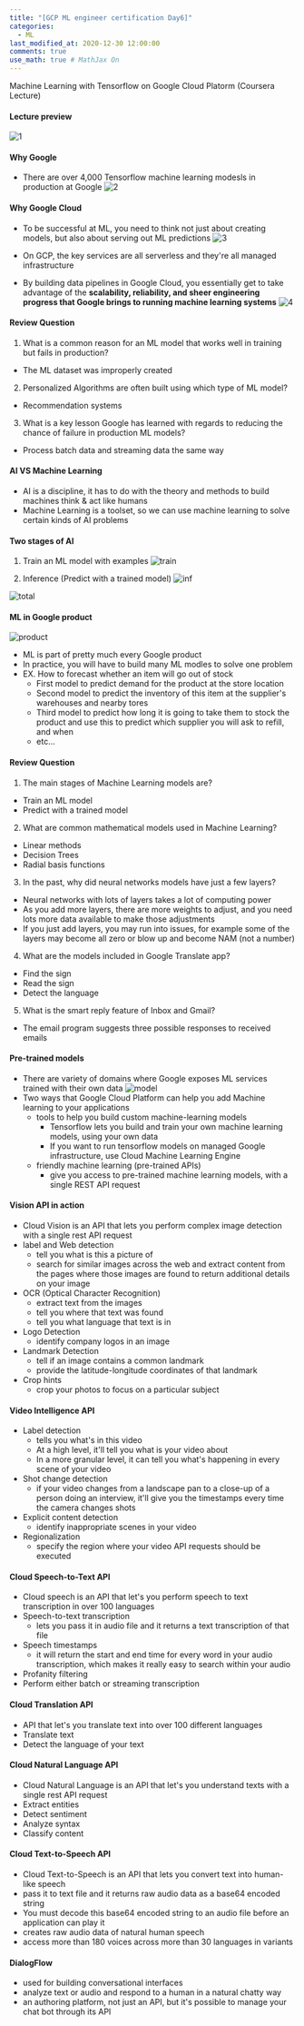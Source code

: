 ```yaml
---
title: "[GCP ML engineer certification Day6]"
categories: 
  - ML
last_modified_at: 2020-12-30 12:00:00
comments: true
use_math: true # MathJax On
---
```


Machine Learning with Tensorflow on Google Cloud Platorm (Coursera Lecture)

#### Lecture preview

![1](https://user-images.githubusercontent.com/62474292/103310759-affced00-4a5b-11eb-984e-972910a9d9a5.png)


#### Why Google
- There are over 4,000 Tensorflow machine learning modesls in production at Google
![2](https://user-images.githubusercontent.com/62474292/103310750-aa9fa280-4a5b-11eb-9ac1-cc0a1f52f78d.png)

#### Why Google Cloud
- To be successful at ML, you need to think not just about creating models, but also about serving out ML predictions
![3](https://user-images.githubusercontent.com/62474292/103310766-b4290a80-4a5b-11eb-9cb6-f895204ce7d0.png)

- On GCP, the key services are all serverless and they're all managed infrastructure
- By building data pipelines in Google Cloud, you essentially get to take advantage of the **scalability, reliability, and sheer engineering progress that Google brings to running machine learning systems**
![4](https://user-images.githubusercontent.com/62474292/103310763-b25f4700-4a5b-11eb-83e0-fde05e1a6d54.png)

#### Review Question
1. What is a common reason for an ML model that works well in training but fails in production?
- The ML dataset was improperly created
2. Personalized Algorithms are often built using which type of ML model?
- Recommendation systems
3. What is a key lesson Google has learned with regards to reducing the chance of failure in production ML models?
- Process batch data and streaming data the same way

#### AI VS Machine Learning
- AI is a discipline, it has to do with the theory and methods to build machines think & act like humans
- Machine Learning is a toolset, so we can use machine learning to solve certain kinds of AI problems

#### Two stages of AI
1. Train an ML model with examples
![train](https://user-images.githubusercontent.com/62474292/103311246-264e1f00-4a5d-11eb-8199-d0519c280b5c.png)

2. Inference (Predict with a trained model)
![inf](https://user-images.githubusercontent.com/62474292/103311241-251cf200-4a5d-11eb-81ac-f619c52dc309.png)

![total](https://user-images.githubusercontent.com/62474292/103311248-26e6b580-4a5d-11eb-919b-51fe3986b1d4.png)

#### ML in Google product
![product](https://user-images.githubusercontent.com/62474292/103314602-eb50e900-4a66-11eb-94de-ece0fc80feda.png)

- ML is part of pretty much every Google product
- In practice, you will have to build many ML modles to solve one problem
- EX. How to forecast whether an item will go out of stock
  - First model to predict demand for the product at the store location
  - Second model to predict the inventory of this item at the supplier's warehouses and nearby tores
  - Third model to predict how long it is going to take them to stock the product and use this to predict which supplier you will ask to refill, and when
  - etc...

#### Review Question
1. The main stages of Machine Learning models are?
- Train an ML model
- Predict with a trained model
2. What are common mathematical models used in Machine Learning?
- Linear methods
- Decision Trees
- Radial basis functions
3. In the past, why did neural networks models have just a few layers?
- Neural networks with lots of layers takes a lot of computing power
- As you add more layers, there are more weights to adjust, and you need lots more data available to make those adjustments
- If you just add layers, you may run into issues, for example some of the layers may become all zero or blow up and become NAM (not a number)
4. What are the models included in Google Translate app?
- Find the sign
- Read the sign
- Detect the language
5. What is the smart reply feature of Inbox and Gmail?
- The email program suggests three possible responses to received emails

#### Pre-trained models
- There are variety of domains where Google exposes ML services trained with their own data
![model](https://user-images.githubusercontent.com/62474292/103318194-fd378980-4a70-11eb-8810-3f13ffeb7ea3.JPG)
- Two ways that Google Cloud Platform can help you add Machine learning to your applications
  - tools to help you build custom machine-learning models
    - Tensorflow lets you build and train your own machine learning models, using your own data
    - If you want to run tensorflow models on managed Google infrastructure, use Cloud Machine Learning Engine 
  - friendly machine learning (pre-trained APIs)
    - give you access to pre-trained machine learning models, with a single REST API request

#### Vision API in action
- Cloud Vision is an API that lets you perform complex image detection with a single rest API request
- label and Web detection
  - tell you what is this a picture of
  - search for similar images across the web and extract content from the pages where those images are found to return additional details on your image
- OCR (Optical Character Recognition)
  - extract text from the images   
  - tell you where that text was found
  - tell you what language that text is in
- Logo Detection
  - identify company logos in an image
- Landmark Detection
  - tell if an image contains a common landmark
  - provide the latitude-longitude coordinates of that landmark
- Crop hints
  - crop your photos to focus on a particular subject
#### Video Intelligence API
- Label detection
  - tells you what's in this video
  - At a high level, it'll tell you what is your video about
  - In a more granular level, it can tell you what's happening in every scene of your video
- Shot change detection
  - if your video changes from a landscape pan to a close-up of a person doing an interview, it'll give you the timestamps every time the camera changes shots
- Explicit content detection
  - identify inappropriate scenes in your video
- Regionalization
  - specify the region where your video API requests should be executed
  
#### Cloud Speech-to-Text API
- Cloud speech is an API that let's you perform speech to text transcription in over 100 languages
- Speech-to-text transcription
  - lets you pass it in audio file and it returns a text transcription of that file
- Speech timestamps
  - it will return the start and end time for every word in your audio transcription, which makes it really easy to search within your audio
- Profanity filtering
- Perform either batch or streaming transcription

#### Cloud Translation API
- API that let's you translate text into over 100 different languages
- Translate text
- Detect the language of your text

#### Cloud Natural Language API
- Cloud Natural Language is an API that let's you understand texts with a single rest API request
- Extract entities
- Detect sentiment
- Analyze syntax
- Classify content

#### Cloud Text-to-Speech API
- Cloud Text-to-Speech is an API that lets you convert text into human-like speech
- pass it to text file and it returns raw audio data as a base64 encoded string
- You must decode this base64 encoded string to an audio file before an application can play it
- creates raw audio data of natural human speech
- access more than 180 voices across more than 30 languages in variants

#### DialogFlow
- used for building conversational interfaces
- analyze text or audio and respond to a human in a natural chatty way
- an authoring platform, not just an API, but it's possible to manage your chat bot through its API
